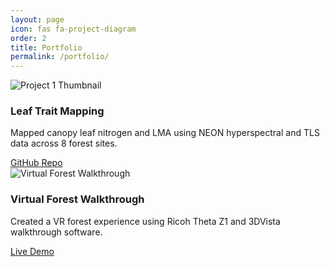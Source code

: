 ```yaml
---
layout: page
icon: fas fa-project-diagram
order: 2
title: Portfolio
permalink: /portfolio/
---
```

<div class="portfolio-container">

  <div class="portfolio-item">
    <img src="/assets/img/project1.jpg" alt="Project 1 Thumbnail">
    <h3>Leaf Trait Mapping</h3>
    <p>Mapped canopy leaf nitrogen and LMA using NEON hyperspectral and TLS data across 8 forest sites.</p>
    <a href="https://github.com/geoyiting/leaf-trait-mapping" target="_blank">GitHub Repo</a>
  </div>

  <div class="portfolio-item">
    <img src="/assets/img/virtualforest.jpg" alt="Virtual Forest Walkthrough">
    <h3>Virtual Forest Walkthrough</h3>
    <p>Created a VR forest experience using Ricoh Theta Z1 and 3DVista walkthrough software.</p>
    <a href="https://example.com/virtualforest" target="_blank">Live Demo</a>
  </div>

</div>
